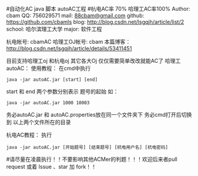 #自动化AC java 脚本 autoAC工程
#杭电AC率 70%  哈理工AC率100%
	Author: cbam
	QQ: 756029571
	mail: 88cbam@gmail.com
	github: https://github.com/cbamls
	blog: http://blog.csdn.net/lsgqjh/article/list/2
	school: 哈尔滨理工大学
	major: 软件工程
	
杭电帐号: cbamAC
哈理工OJ帐号: cbam
本篇博客： http://blog.csdn.net/lsgqjh/article/details/53411451

目前支持哈理工oj 和杭电oj 其它各大Oj 仅仅需要简单改改就能AC了
哈理工autoAC：
使用教程：
在cmd中执行 
	
	java -jar autoAC.jar [start] [end]
start 和 end 两个参数分别表示 题号的起始
如：
	
	java -jar autoAC.jar 1000 10003

务必autoAC.jar  和  autoAC.properties放在同一个文件夹下
务必cmd打开后切换到 以上两个文件所在的目录


杭电AC教程：
执行 

	java -jar autoAC.jar [开始题号] [结束题号] [杭电用户名] [杭电密码] 

#请尽量在凌晨执行！！不要影响其他ACMer的判题！！！欢迎后来者pull request 或着 Issue 、star 加 fork！！
